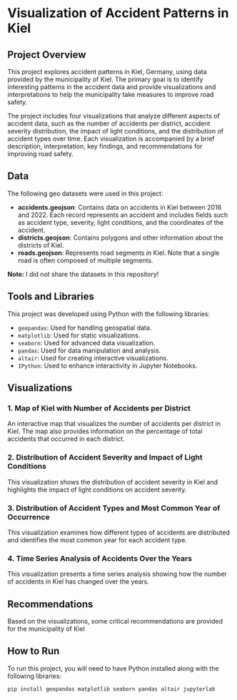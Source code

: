 # Visualization of Accident Patterns in Kiel

## Project Overview

This project explores accident patterns in Kiel, Germany, using data provided by the municipality of Kiel. The primary goal is to identify interesting patterns in the accident data and provide visualizations and interpretations to help the municipality take measures to improve road safety.

The project includes four visualizations that analyze different aspects of accident data, such as the number of accidents per district, accident severity distribution, the impact of light conditions, and the distribution of accident types over time. Each visualization is accompanied by a brief description, interpretation, key findings, and recommendations for improving road safety.

## Data

The following geo datasets were used in this project:

- **accidents.geojson**: Contains data on accidents in Kiel between 2016 and 2022. Each record represents an accident and includes fields such as accident type, severity, light conditions, and the coordinates of the accident.
- **districts.geojson**: Contains polygons and other information about the districts of Kiel.
- **roads.geojson**: Represents road segments in Kiel. Note that a single road is often composed of multiple segments.

**Note:** I did not share the datasets in this repository!

## Tools and Libraries

This project was developed using Python with the following libraries:

- `geopandas`: Used for handling geospatial data.
- `matplotlib`: Used for static visualizations.
- `seaborn`: Used for advanced data visualization.
- `pandas`: Used for data manipulation and analysis.
- `altair`: Used for creating interactive visualizations.
- `IPython`: Used to enhance interactivity in Jupyter Notebooks.

## Visualizations

### 1. Map of Kiel with Number of Accidents per District
An interactive map that visualizes the number of accidents per district in Kiel. The map also provides information on the percentage of total accidents that occurred in each district.

### 2. Distribution of Accident Severity and Impact of Light Conditions
This visualization shows the distribution of accident severity in Kiel and highlights the impact of light conditions on accident severity.

### 3. Distribution of Accident Types and Most Common Year of Occurrence
This visualization examines how different types of accidents are distributed and identifies the most common year for each accident type.

### 4. Time Series Analysis of Accidents Over the Years
This visualization presents a time series analysis showing how the number of accidents in Kiel has changed over the years.

## Recommendations

Based on the visualizations, some critical recommendations are provided for the municipality of Kiel

## How to Run

To run this project, you will need to have Python installed along with the following libraries:

```bash
pip install geopandas matplotlib seaborn pandas altair jupyterlab
